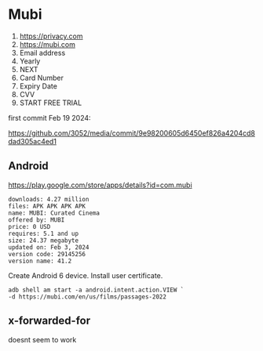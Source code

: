 # Mubi

1. https://privacy.com
2. https://mubi.com
3. Email address
4. Yearly
5. NEXT
6. Card Number
7. Expiry Date
8. CVV
9. START FREE TRIAL

first commit Feb 19 2024:

https://github.com/3052/media/commit/9e98200605d6450ef826a4204cd8dad305ac4ed1

## Android

https://play.google.com/store/apps/details?id=com.mubi

~~~
downloads: 4.27 million
files: APK APK APK APK
name: MUBI: Curated Cinema
offered by: MUBI
price: 0 USD
requires: 5.1 and up
size: 24.37 megabyte
updated on: Feb 3, 2024
version code: 29145256
version name: 41.2
~~~

Create Android 6 device. Install user certificate.

~~~
adb shell am start -a android.intent.action.VIEW `
-d https://mubi.com/en/us/films/passages-2022
~~~

## x-forwarded-for

doesnt seem to work
